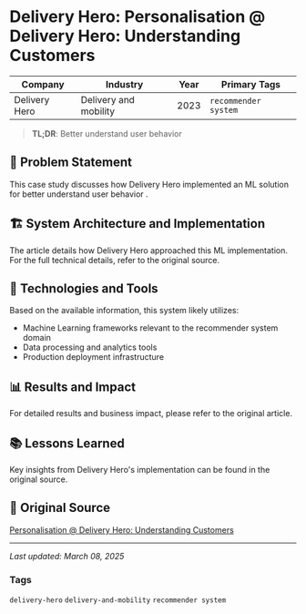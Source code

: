 # Delivery Hero: Personalisation @ Delivery Hero: Understanding Customers

| Company | Industry | Year | Primary Tags | 
|---------|----------|------|--------------|
| Delivery Hero | Delivery and mobility | 2023 | `recommender system` |

> **TL;DR**: Better understand user behavior 

## 📝 Problem Statement

This case study discusses how Delivery Hero implemented an ML solution for better understand user behavior .

## 🏗️ System Architecture and Implementation

The article details how Delivery Hero approached this ML implementation. For the full technical details, refer to the original source.

## 🔧 Technologies and Tools

Based on the available information, this system likely utilizes:

- Machine Learning frameworks relevant to the recommender system domain
- Data processing and analytics tools
- Production deployment infrastructure

## 📊 Results and Impact

For detailed results and business impact, please refer to the original article.

## 📚 Lessons Learned

Key insights from Delivery Hero's implementation can be found in the original source.

## 🔗 Original Source

[Personalisation @ Delivery Hero: Understanding Customers](https://tech.deliveryhero.com/personalisation-at-delivery-hero-understanding-customers/)

---

*Last updated: March 08, 2025*

### Tags

`delivery-hero` `delivery-and-mobility` `recommender system`
